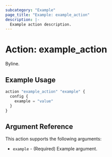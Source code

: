 ```yaml
---
subcategory: "Example"
page_title: "Example: example_action"
description: |-
  Example action description.
---
```


# Action: example_action

Byline.

## Example Usage

```terraform
action "example_action" "example" {
  config {
    example = "value"
  }
}
```

## Argument Reference

This action supports the following arguments:

* `example` - (Required) Example argument.
